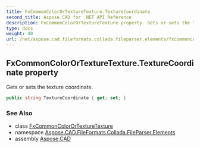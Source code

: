 ```yaml
---
title: FxCommonColorOrTextureTexture.TextureCoordinate
second_title: Aspose.CAD for .NET API Reference
description: FxCommonColorOrTextureTexture property. Gets or sets the texture coordinate
type: docs
weight: 40
url: /net/aspose.cad.fileformats.collada.fileparser.elements/fxcommoncolorortexturetexture/texturecoordinate/
---
```

## FxCommonColorOrTextureTexture.TextureCoordinate property

Gets or sets the texture coordinate.

```csharp
public string TextureCoordinate { get; set; }
```

### See Also

* class [FxCommonColorOrTextureTexture](../)
* namespace [Aspose.CAD.FileFormats.Collada.FileParser.Elements](../../fxcommoncolorortexturetexture/)
* assembly [Aspose.CAD](../../../)


